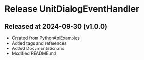 # Release UnitDialogEventHandler

## Released at 2024-09-30 (v1.0.0)

* Created from PythonApiExamples
* Added tags and references
* Added Documentation.md
* Modified README.md